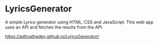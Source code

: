 # LyricsGenerator
A simple Lyrics generator using HTML, CSS and JavaScript. This web app uses an API and fetches the results from the API.

https://adityathedev.github.io/LyricsGenerator/
